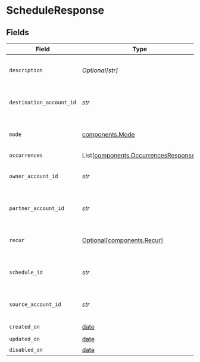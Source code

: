 # ScheduleResponse


## Fields

| Field                                                                                  | Type                                                                                   | Required                                                                               | Description                                                                            | Example                                                                                |
| -------------------------------------------------------------------------------------- | -------------------------------------------------------------------------------------- | -------------------------------------------------------------------------------------- | -------------------------------------------------------------------------------------- | -------------------------------------------------------------------------------------- |
| `description`                                                                          | *Optional[str]*                                                                        | :heavy_minus_sign:                                                                     | Simple description to place on the transfer.                                           |                                                                                        |
| `destination_account_id`                                                               | *str*                                                                                  | :heavy_check_mark:                                                                     | N/A                                                                                    | c520f1b9-0ba7-42f5-b977-248cdbe41c69                                                   |
| `mode`                                                                                 | [components.Mode](../../models/components/mode.md)                                     | :heavy_check_mark:                                                                     | The operating mode for an account.                                                     | production                                                                             |
| `occurrences`                                                                          | List[[components.OccurrencesResponse](../../models/components/occurrencesresponse.md)] | :heavy_minus_sign:                                                                     | N/A                                                                                    |                                                                                        |
| `owner_account_id`                                                                     | *str*                                                                                  | :heavy_check_mark:                                                                     | N/A                                                                                    | c520f1b9-0ba7-42f5-b977-248cdbe41c69                                                   |
| `partner_account_id`                                                                   | *str*                                                                                  | :heavy_check_mark:                                                                     | N/A                                                                                    | c520f1b9-0ba7-42f5-b977-248cdbe41c69                                                   |
| `recur`                                                                                | [Optional[components.Recur]](../../models/components/recur.md)                         | :heavy_minus_sign:                                                                     | Defines configuration for recurring transfers.                                         |                                                                                        |
| `schedule_id`                                                                          | *str*                                                                                  | :heavy_check_mark:                                                                     | N/A                                                                                    | c520f1b9-0ba7-42f5-b977-248cdbe41c69                                                   |
| `source_account_id`                                                                    | *str*                                                                                  | :heavy_check_mark:                                                                     | N/A                                                                                    | c520f1b9-0ba7-42f5-b977-248cdbe41c69                                                   |
| `created_on`                                                                           | [date](https://docs.python.org/3/library/datetime.html#date-objects)                   | :heavy_check_mark:                                                                     | N/A                                                                                    |                                                                                        |
| `updated_on`                                                                           | [date](https://docs.python.org/3/library/datetime.html#date-objects)                   | :heavy_check_mark:                                                                     | N/A                                                                                    |                                                                                        |
| `disabled_on`                                                                          | [date](https://docs.python.org/3/library/datetime.html#date-objects)                   | :heavy_minus_sign:                                                                     | N/A                                                                                    |                                                                                        |